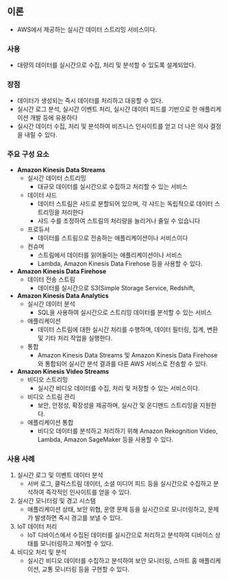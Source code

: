 ## 이론

- AWS에서 제공하는 실시간 데이터 스트리밍 서비스이다.

### 사용

- 대량의 데이터를 실시간으로 수집, 처리 및 분석할 수 있도록 설계되었다.

### 장점

- 데이터가 생성되는 즉시 데이터를 처리하고 대응할 수 있다.
- 실시간 로그 분석, 실시간 이벤트 처리, 실시간 데이터 피드를 기반으로 한 애플리케이션 개발 등에 유용하다
- 실시간 데이터 수집, 처리 및 분석하여 비즈니스 인사이트를 얻고 더 나은 의사 결정을 내릴 수 있다.

### 주요 구성 요소

- **Amazon Kinesis Data Streams**
    - 실시간 데이터 스트리밍
        - 대규모 데이터를 실시간으로 수집하고 처리할 수 있는 서비스
    - 데이터 샤드
        - 데이터 스트림은 샤드로 분할되어 있으며, 각 샤드는 독립적으로 데이터 스트리밍을 처리한다
        - 샤드 수를 조정하여 스트림의 처리량을 늘리거나 줄일 수 있습니다
    - 프로듀서
        - 데이터를 스트림으로 전송하는 애플리케이션이나 서비스이다
    - 컨슈머
        - 스트림에서 데이터를 읽어들이는 애플리케이션이나 서비스
        - Lambda, Amazon Kinesis Data Firehose 등을 사용할 수 있다.
- **Amazon Kinesis Data Firehose**
    - 데이터 전송 스트림
        - 데이터를 실시간으로 S3(Simple Storage Service, Redshift,
- **Amazon Kinesis Data Analytics**
    - 실시간 데이터 분석
        - SQL을 사용하여 실시간으로 스트리밍 데이터를 분석할 수 있는 서비스
    - 애플리케이션
        - 데이터 스트림에 대한 실시간 처리를 수행하며, 데이터 필터링, 집계, 변환 및 기타 처리 작업을 실행한다.
    - 통합
        - Amazon Kinesis Data Streams 및 Amazon Kinesis Data Firehose 와 통합되어 실시간 분석 결과를 다른 AWS 서비스로 전송할 수 있다.
- **Amazon Kinesis Video Streams**
    - 비디오 스트리밍
        - 실시간 비디오 데이터를 수집, 처리 및 저장할 수 있는 서비스이다.
    - 비디오 스트림 관리
        - 보안, 안정성, 확장성을 제공하며, 실시간 및 온디맨드 스트리밍을 지원한다.
    - 애플리케이션 통합
        - 비디오 데이터를 분석하고 처리하기 위해 Amazon Rekognition Video, Lambda, Amazon SageMaker 등을 사용할 수 있다.

### 사용 사례

1. 실시간 로그 및 이벤트 데이터 분석
    - 서버 로그, 클릭스트림 데이터, 소셜 미디어 피드 등을 실시간으로 수집하고 분석하여 즉각적인 인사이트를 얻을 수 있다.
2. 실시간 모니터링 및 경고 시스템
    - 애플리케이션 상태,  보안 위협, 운영 문제 등을 실시간으로 모니터링하고, 문제가 발생하면 즉시 경고를 보낼 수 있다.
3. IoT 데이터 처리
    - IoT 디바이스에서 수집된 데이터를 실시간으로 처리하고 분석하여 디바이스 상태를 모니터링하고 제어할 수 있다.
4. 비디오 처리 및 분석
    - 실시간 비디오 데이터를 수집하고 분석하여 보안 모니터링, 스마트 홈 애플리케이션, 교통 모니터링 등을 구현할 수 있다.
